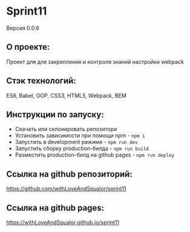 # **Sprint11**
Версия 0.0.6

## О проекте:
Проект для для закрепления и контроля знаний настройки webpack

## Стэк технологий:
ES6, Babel, OOP, CSS3, HTML5, Webpack, BEM

## Инструкции по запуску:
- Скачать или склонировать репозитори
- Установить зависимости при помощи npm - `npm i`
- Запустить в development режиме - `npm run dev`
- Запустить сборку production-билда - `npm run build`
- Разместить production-билд на github pages - `npm run deploy`

## Ссылка на github репозиторий:
https://github.com/withLoveAndSqualor/sprint11

## Ссылка на github pages:
https://withLoveAndSqualor.github.io/sprint11